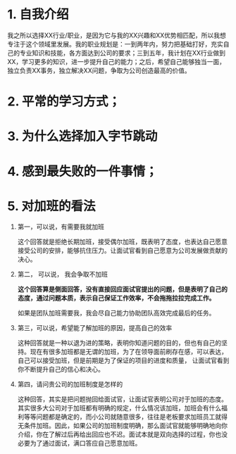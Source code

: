 # 1. 自我介绍
我之所以选择XX行业/职业，是因为它与我的XX兴趣和XX优势相匹配，所以我想专注于这个领域里发展。我的职业规划是：一到两年内，努力把基础打好，充实自己的专业知识和技能，各方面达到公司的要求；三到五年，我计划在XX行业做到XX，学习更多的知识，进一步提升自己的能力；之后，希望自己能够独当一面，独立负责XX事务，独立解决XX问题，争取为公司创造最高的价值。

# 2. 平常的学习方式；


# 3. 为什么选择加入字节跳动

# 4. 感到最失败的一件事情；

# 5. 对加班的看法

1. 第一，可以说，有需要我就加班

    这个回答就是拒绝长期加班，接受偶尔加班，既表明了态度，也表达自己愿意接受公司的安排，能够抗住压力。让面试官看到自己愿意为公司发展做贡献的决心。

2. 第二， 可以说， 我会争取不加班

    **这个回答算是侧面回答，没有直接回应面试官提出的问题，但是表明了自己的态度，通过问题本质，表示自己保证工作效率，不会拖拖拉拉完成工作。**

    如果是团队加班需要我，我会尽自己能力协助团队高效完成最后的任务。


3. 第三，可以说，希望能了解加班的原因，提高自己的效率

    这种回答就是一种以退为进的策略，表明你知道问题的目的，但也有自己的坚持。现在有很多加班都是无谓的加班，为了在领导面前刷存在感，可以表达，自己可以接受加班，但是前期是为了保证的项目的进度和质量， 让面试官看到你不断提升自己的信心和决心。

4. 第四，请问贵公司的加班制度是怎样的

    这种回答，其实是把问题抛回给面试官，让面试官表明公司对于加班的态度。其实很多大公司对于加班都有明确的规定，什么情况该加班，加班会有什么福利等等问题都是确定的，而小公司就随意很多，往往是老板要求加班员工就得无条件加班。因此，如果公司的加班制度明确，那么面试官就能够明确地向你介绍，你在了解过后再给出回应也不迟。面试本就是双向选择的过程，你也没必要为了通过面试，满口答应自己愿意加班。